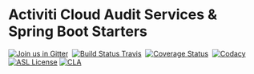 # Activiti Cloud Audit Services & Spring Boot Starters
[![Join us in Gitter](https://badges.gitter.im/Activiti/Activiti7.svg)](https://gitter.im/Activiti/Activiti7?utm_source=badge&utm_medium=badge&utm_campaign=pr-badge&utm_content=badge)  [![Build Status Travis](https://travis-ci.org/Activiti/activiti-cloud-audit-service.svg?branch=master)](https://travis-ci.org/Activiti/activiti-cloud-audit-service)  [![Coverage Status](http://img.shields.io/codecov/c/github/Activiti/activiti-cloud-audit-service/master.svg?maxAge=86400)](https://codecov.io/gh/Activiti/activiti-cloud-audit-service)  [![Codacy](https://api.codacy.com/project/badge/Grade/6ebbeabca3a24c0b860b2735c308f05f)](https://www.codacy.com/app/Activiti/activiti-cloud-audit-service?utm_source=github.com&utm_medium=referral&utm_content=Activiti/activiti-cloud-audit-service&utm_campaign=badger)  [![ASL License](https://img.shields.io/hexpm/l/plug.svg)](https://github.com/Activiti/activiti-cloud-audit-service/blob/master/LICENSE.txt)  [![CLA](https://cla-assistant.io/readme/badge/Activiti/activiti-cloud-audit-service)](https://cla-assistant.io/Activiti/activiti-cloud-audit-service)

